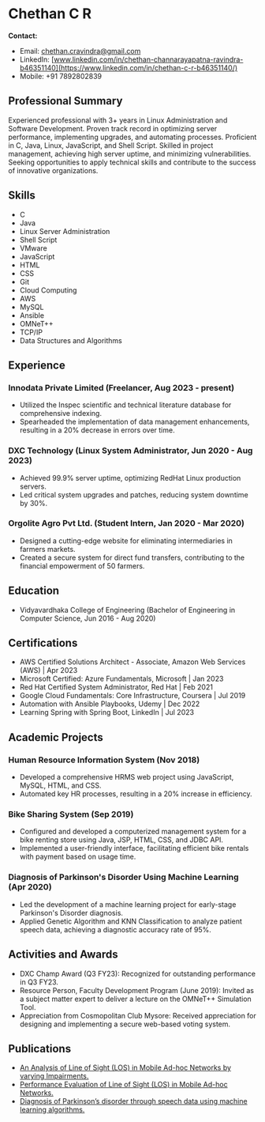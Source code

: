 # Chethan C R

**Contact:**
- Email: [chethan.cravindra@gmail.com](mailto:chethan.cravindra@gmail.com)
- LinkedIn: [www.linkedin.com/in/chethan-channarayapatna-ravindra-b46351140](https://www.linkedin.com/in/chethan-c-r-b46351140/)
- Mobile: +91 7892802839

## Professional Summary
Experienced professional with 3+ years in Linux Administration and Software Development. Proven track record in optimizing server performance, implementing upgrades, and automating processes. Proficient in C, Java, Linux, JavaScript, and Shell Script. Skilled in project management, achieving high server uptime, and minimizing vulnerabilities. Seeking opportunities to apply technical skills and contribute to the success of innovative organizations.

## Skills
- C
- Java
- Linux Server Administration
- Shell Script
- VMware
- JavaScript
- HTML
- CSS
- Git
- Cloud Computing
- AWS
- MySQL
- Ansible
- OMNeT++
- TCP/IP
- Data Structures and Algorithms

## Experience
### Innodata Private Limited (Freelancer, Aug 2023 - present)
- Utilized the Inspec scientific and technical literature database for comprehensive indexing.
- Spearheaded the implementation of data management enhancements, resulting in a 20% decrease in errors over time.

### DXC Technology (Linux System Administrator, Jun 2020 - Aug 2023)
- Achieved 99.9% server uptime, optimizing RedHat Linux production servers.
- Led critical system upgrades and patches, reducing system downtime by 30%.

### Orgolite Agro Pvt Ltd. (Student Intern, Jan 2020 - Mar 2020)
- Designed a cutting-edge website for eliminating intermediaries in farmers markets.
- Created a secure system for direct fund transfers, contributing to the financial empowerment of 50 farmers.

## Education
- Vidyavardhaka College of Engineering (Bachelor of Engineering in Computer Science, Jun 2016 - Aug 2020)

## Certifications
- AWS Certified Solutions Architect - Associate, Amazon Web Services (AWS) | Apr 2023
- Microsoft Certified: Azure Fundamentals, Microsoft | Jan 2023
- Red Hat Certified System Administrator, Red Hat | Feb 2021
- Google Cloud Fundamentals: Core Infrastructure, Coursera | Jul 2019
- Automation with Ansible Playbooks, Udemy | Dec 2022
- Learning Spring with Spring Boot, LinkedIn | Jul 2023

## Academic Projects
### Human Resource Information System (Nov 2018)
- Developed a comprehensive HRMS web project using JavaScript, MySQL, HTML, and CSS.
- Automated key HR processes, resulting in a 20% increase in efficiency.

### Bike Sharing System (Sep 2019)
- Configured and developed a computerized management system for a bike renting store using Java, JSP, HTML, CSS, and JDBC API.
- Implemented a user-friendly interface, facilitating efficient bike rentals with payment based on usage time.

### Diagnosis of Parkinson's Disorder Using Machine Learning (Apr 2020)
- Led the development of a machine learning project for early-stage Parkinson's Disorder diagnosis.
- Applied Genetic Algorithm and KNN Classification to analyze patient speech data, achieving a diagnostic accuracy rate of 95%.

## Activities and Awards
- DXC Champ Award (Q3 FY23): Recognized for outstanding performance in Q3 FY23.
- Resource Person, Faculty Development Program (June 2019): Invited as a subject matter expert to deliver a lecture on the OMNeT++ Simulation Tool.
- Appreciation from Cosmopolitan Club Mysore: Received appreciation for designing and implementing a secure web-based voting system.

## Publications
- [An Analysis of Line of Sight (LOS) in Mobile Ad-hoc Networks by varying Impairments.](https://ieeexplore.ieee.org/abstract/document/8944761)
- [Performance Evaluation of Line of Sight (LOS) in Mobile Ad-hoc Networks.](https://link.springer.com/chapter/10.1007/978-981-15-3215-3_12)
- [Diagnosis of Parkinson’s disorder through speech data using machine learning algorithms.](https://www.ijitee.org/portfolio-item/C8060019320/)
